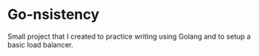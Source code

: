 # Go-nsistency
Small project that I created to practice writing using Golang and to setup a basic load balancer.
